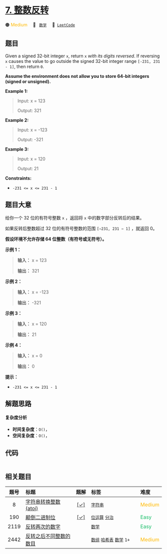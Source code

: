# [7. 整数反转](https://leetcode.com/problems/reverse-integer)

🟠 <font color=#ffb800>Medium</font>&emsp; 🔖&ensp; [`数学`](/outline/tag/math.md)&emsp; 🔗&ensp;[`LeetCode`](https://leetcode.com/problems/reverse-integer)

## 题目

Given a signed 32-bit integer `x`, return `x` _with its digits reversed_. If
reversing `x` causes the value to go outside the signed 32-bit integer range
`[-231, 231 - 1]`, then return `0`.

**Assume the environment does not allow you to store 64-bit integers (signed
or unsigned).**



**Example 1:**

> Input: x = 123
> 
> Output: 321

**Example 2:**

> Input: x = -123
> 
> Output: -321

**Example 3:**

> Input: x = 120
> 
> Output: 21

**Constraints:**

  * `-231 <= x <= 231 - 1`


## 题目大意

给你一个 32 位的有符号整数 `x` ，返回将 `x` 中的数字部分反转后的结果。

如果反转后整数超过 32 位的有符号整数的范围 `[−231, 231 − 1]` ，就返回 0。

**假设环境不允许存储 64 位整数（有符号或无符号）。**

**示例 1：**

> 
> 
> 
> 
> 
> **输入：** x = 123
> 
> **输出：** 321
> 
> 

**示例 2：**

> 
> 
> 
> 
> 
> **输入：** x = -123
> 
> **输出：** -321
> 
> 

**示例 3：**

> 
> 
> 
> 
> 
> **输入：** x = 120
> 
> **输出：** 21
> 
> 

**示例 4：**

> 
> 
> 
> 
> 
> **输入：** x = 0
> 
> **输出：** 0
> 
> 

**提示：**

  * `-231 <= x <= 231 - 1`


## 解题思路

#### 复杂度分析

- **时间复杂度**：`O()`，
- **空间复杂度**：`O()`，

## 代码

```javascript

```

## 相关题目

<!-- prettier-ignore -->
| 题号 | 标题 | 题解 | 标签 | 难度 |
| :------: | :------ | :------: | :------ | :------ |
| 8 | [字符串转换整数 (atoi)](https://leetcode.com/problems/string-to-integer-atoi) | [[✓]](/problem/0008) |  [`字符串`](/outline/tag/string.md) | <font color=#ffb800>Medium</font> |
| 190 | [颠倒二进制位](https://leetcode.com/problems/reverse-bits) | [[✓]](/problem/0190) |  [`位运算`](/outline/tag/bit-manipulation.md) [`分治`](/outline/tag/divide-and-conquer.md) | <font color=#15bd66>Easy</font> |
| 2119 | [反转两次的数字](https://leetcode.com/problems/a-number-after-a-double-reversal) |  |  [`数学`](/outline/tag/math.md) | <font color=#15bd66>Easy</font> |
| 2442 | [反转之后不同整数的数目](https://leetcode.com/problems/count-number-of-distinct-integers-after-reverse-operations) |  |  [`数组`](/outline/tag/array.md) [`哈希表`](/outline/tag/hash-table.md) [`数学`](/outline/tag/math.md) `1+` | <font color=#ffb800>Medium</font> |

<style>
.blue {
    background-color: #096dd9;
    padding: 0.25rem 0.5rem;
    margin: 0;
    font-size: 0.85em;
    border-radius: 3px;
    color: white;
    font-weight: 500;
}
table th:first-of-type { width: 10%; }
table th:nth-of-type(2) { width: 35%; }
table th:nth-of-type(3) { width: 10%; }
table th:nth-of-type(4) { width: 35%; }
table th:nth-of-type(5) { width: 10%; }
</style>
